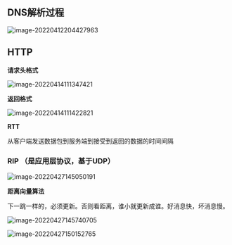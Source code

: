 ## DNS解析过程

![image-20220412204427963](E:\学习笔记\typora\img\image-20220412204427963.png)

## HTTP

**请求头格式**

![image-20220414111347421](E:\学习笔记\typora\img\image-20220414111347421.png)

**返回格式**

![image-20220414111422821](E:\学习笔记\typora\img\image-20220414111422821.png)

**RTT**

从客户端发送数据包到服务端到接受到返回的数据的时间间隔

### RIP （是应用层协议，基于UDP）

![image-20220427145050191](E:\学习笔记\typora\img\image-20220427145050191.png)

**距离向量算法**

下一跳一样的，必须更新。否则看距离，谁小就更新成谁。好消息快，坏消息慢。

![image-20220427145740705](E:\学习笔记\typora\img\image-20220427145740705.png)

![image-20220427150152765](E:\学习笔记\typora\img\image-20220427150152765.png)
